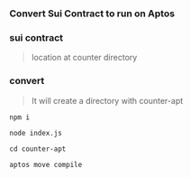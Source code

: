 ### Convert Sui Contract to run on Aptos


### sui contract
> location at counter directory


### convert

> It will create a directory with counter-apt

```
npm i 

node index.js

cd counter-apt

aptos move compile
```